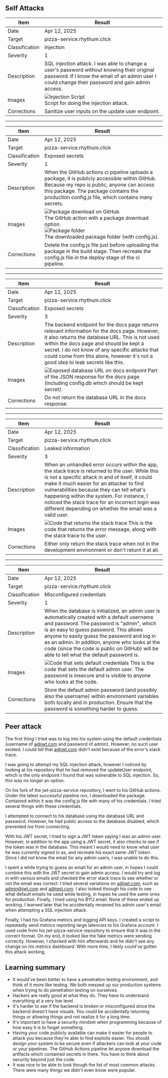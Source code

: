 ## Self Attacks

| Item           | Result                                                                                                                                                                                          |
| -------------- | ----------------------------------------------------------------------------------------------------------------------------------------------------------------------------------------------- |
| Date           | Apr 12, 2025                                                                                                                                                                                    |
| Target         | pizza-service.rhythum.click                                                                                                                                                                     |
| Classification | Injection                                                                                                                                                                                       |
| Severity       | 1                                                                                                                                                                                               |
| Description    | SQL injection attack. I was able to change a user's password without knowing their original password. If I know the email of an admin user I could change their password and gain admin access. |
| Images         | ![Injection Script](sqlInjection.png) <br/> Script for doing the injection attack.                                                                                                              |
| Corrections    | Sanitize user inputs on the update user endpoint.                                                                                                                                               |

---

| Item           | Result                                                                                                                                                                                                                                      |
| -------------- | ------------------------------------------------------------------------------------------------------------------------------------------------------------------------------------------------------------------------------------------- |
| Date           | Apr 12, 2025                                                                                                                                                                                                                                |
| Target         | pizza-service.rhythum.click                                                                                                                                                                                                                 |
| Classification | Exposed secrets                                                                                                                                                                                                                             |
| Severity       | 1                                                                                                                                                                                                                                           |
| Description    | When the GitHub actions ci pipeline uploads a package, it is publicly accessible within GitHub. Because my repo is public, anyone can access this package. The package contains the production config.js file, which contains many secrets. |
| Images         | ![Package download on GitHub](package.png) <br/> The GitHub action with a package download option. </br> ![Package folder](packageFolder.png) <br/> The downloaded package folder (with config.js).                                         |
| Corrections    | Delete the config.js file just before uploading the package in the build stage. Then recreate the config.js file in the deploy stage of the ci pipeline.                                                                                    |

---

| Item           | Result                                                                                                                                                                                                                                                                                                                              |
| -------------- | ----------------------------------------------------------------------------------------------------------------------------------------------------------------------------------------------------------------------------------------------------------------------------------------------------------------------------------- |
| Date           | Apr 12, 2025                                                                                                                                                                                                                                                                                                                        |
| Target         | pizza-service.rhythum.click                                                                                                                                                                                                                                                                                                         |
| Classification | Exposed secrets                                                                                                                                                                                                                                                                                                                     |
| Severity       | 3                                                                                                                                                                                                                                                                                                                                   |
| Description    | The backend endpoint for the docs page returns relevant information for the docs page. However, it also returns the database URL. This is not used within the docs page and should be kept a secret. I do not know of any specific attacks that could come from this alone, however it's not a good idea to leak secrets like this. |
| Images         | ![Exposed database URL on docs endpoint](exposedDbUrl.png) Part of the JSON response for the docs page (including config.db which should be kept secret).                                                                                                                                                                           |
| Corrections    | Do not return the database URL in the docs response.                                                                                                                                                                                                                                                                                |

---

| Item           | Result                                                                                                                                                                                                                                                                       |
| -------------- | ---------------------------------------------------------------------------------------------------------------------------------------------------------------------------------------------------------------------------------------------------------------------------- |
| Date           | Apr 12, 2025                                                                                                                                                                                                                                                                 |
| Target         | pizza-service.rhythum.click                                                                                                                                                                                                                                                  |
| Classification | Leaked information                                                                                                                                                                                                                                                           |
| Severity       | 3                                                                                                                                                                                                                                                                            |
| Description    | When an unhandled error occurs within the app, the stack trace is returned to the user. While this is not a specific attack in and of itself, it could make it much easier for an attacker to find vulnerabilities because they can tell what's happening within the system. For instance, I noticed the stack trace for an incorrect login was different depending on whether the email was a valid user. |
| Images         | ![Code that returns the stack trace](stackTrace.png) This is the code that returns the error message, along with the stack trace to the user.                                                                                                                                |
| Corrections    | Either only return the stack trace when not in the development environment or don't return it at all.                                                                                                                                                                        |

---

| Item           | Result                                                                                                                                                                                                                                                                                                                                                                                |
| -------------- | ------------------------------------------------------------------------------------------------------------------------------------------------------------------------------------------------------------------------------------------------------------------------------------------------------------------------------------------------------------------------------------- |
| Date           | Apr 12, 2025                                                                                                                                                                                                                                                                                                                                                                          |
| Target         | pizza-service.rhythum.click                                                                                                                                                                                                                                                                                                                                                           |
| Classification | Misconfigured credentials                                                                                                                                                                                                                                                                                                                                                             |
| Severity       | 1                                                                                                                                                                                                                                                                                                                                                                                     |
| Description    | When the database is initialized, an admin user is automatically created with a default username and password. The password is "admin", which is an easy to guess password. This allows anyone to easily guess the password and log in as an admin. In addition, anyone who looks at the code (since the code is public on GitHub) will be able to tell what the default password is. |
| Images         | ![Code that sets default credentials](defaultCredentials.png) This is the code that sets the default admin user. The password is insecure and is visible to anyone who looks at the code.                                                                                                                                                                                             |
| Corrections    | Store the default admin password (and possibly also the username) within environment variables both locally and in production. Ensure that the password is something harder to guess.                                                                                                                                                                                                 |

## Peer attack

The first thing I tried was to log into his system using the default credentials (username of a@jwt.com and password of admin). However, no such user existed. I could tell that a@jwt.com didn't exist because of the error's stack trace.

I was going to attempt my SQL injection attack, however I noticed by looking at his repository that he had removed the updateUser endpoint, which is the only endpoint I found that was vulnerable to SQL injection. So, this was no longer an option.

On his fork of the jwt-pizza-service repository, I went to his GitHub actions. Under the latest successful pipeline run, I downloaded the package. Contained within it was the config.js file with many of his credentials. I tried several things with these credentials.

I attempted to connect to his database using the database URL and password. However, he had public access to the database disabled, which prevented me from connecting.

With his JWT secret, I tried to sign a JWT token saying I was an admin user. However, in addition to the app using a JWT secret, it also checks to see if the token was in the database. This meant I would need to know what user he was currently signed in as, and recreate his exact same JWT token. Since I did not know the email for any admin users, I was unable to do this.

I spent a while trying to guess an email for an admin user, in hopes I could combine this with the JWT secret to gain admin access. I would try and log in with various emails and checked the error stack trace to see whether or not the email was correct. I tried several variations on a@jwt.com, such as admin@jwt.com and a@test.com. I also looked through his code to see what default emails he used while testing, in hopes he used the same ones for production. Finally, I tried using his BYU email. None of these ended up working. I learned later that he accidentally renamed his admin user's email when attempting a SQL injection attack.

Finally, I had his Grafana metrics and logging API keys. I created a script to repeatedly send metrics reporting large latencies to his Grafana account. I used code from his jwt-pizza-service repository to ensure that it was in the correct format. On my end, it looked like the fake metrics were sending correctly. However, I checked with him afterwards and he didn't see any change on his metrics dashboard. With more time, I likely could've gotten this attack working.

## Learning summary

- It would've been better to have a penetration testing environment, and think of it more like testing. We both messed up our production systems when trying to do penetration testing on ourselves.
- Hackers are really good at what they do. They have to understand everything at a very low level.
- It's harder to see if the backend is broken or misconfigured since the backend doesn't have visuals. You could be accidentally returning things or allowing things and not realize it for a long time.
- It's important to have a security mindset when programming because of how easy it is to forget something.
- Having your code publicly available can make it easier for people to attack you because they're able to find exploits easier. You should design your system to be secure even if attackers can look at your code or your pipelines. The GitHub Actions pipeline let anyone download the artifacts which contained secrets in there. You have to think about security beyond just the code.
- It was nice to be able to look though the list of most common attacks. There were many things we didn't even know were popular.
